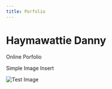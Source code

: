 ```yaml
---
title: Porfolio
---
```


# Haymawattie Danny
Online Porfolio




<!DOCTYPE html>
<html>

   <head>
      <title>Using Image in Webpage</title>
   </head>
	
   <body>
      <p>Simple Image Insert</p>
      <img src = "test.png" alt = "Test Image" />
   </body>
	
</html>